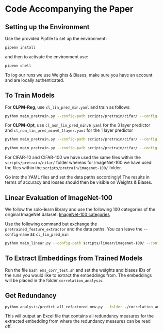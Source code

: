 # Code Accompanying the Paper

## Setting up the Environment

Use the provided Pipfile to set up the environment:

```bash
pipenv install
```

and then to activate the environment use:

```bash
pipenv shell
```

To log our runs we use Weights & Biases, make sure you have an account and are locally authenticated.

## To Train Models

For **CLPM-Reg**, use `cl_lin_pred_min.yaml` and train as follows:

```bash
python main_pretrain.py --config-path scripts/pretrain/cifar/ --config-name cl_lin_pred_min.yaml
```

For **CLPM-Opt**, use `cl_non_lin_pred_minv6.yaml` for the 3 layer predictor and `cl_non_lin_pred_minv6_1layer.yaml` for the 1 layer predictor

```bash
python main_pretrain.py --config-path scripts/pretrain/cifar/ --config-name cl_non_lin_pred_minv6.yaml
```

```bash
python main_pretrain.py --config-path scripts/pretrain/cifar/ --config-name cl_non_lin_pred_minv6_1layer.yaml
```

For CIFAR-10 and CIFAR-100 we have used the same files within the `scripts/pretrain/cifar/` folder whereas for ImageNet-100 we have used the files within the `scripts/pretrain/imagenet-100/` folder.

Go into the YAML files and set the data paths accordingly! The results in terms of accuracy and losses should then be visible on Weights & Biases.

## Linear Evaluation of ImageNet-100

We follow the solo-learn library and use the following 100 categories of the original ImageNet dataset: [ImageNet-100 categories](https://github.com/HobbitLong/CMC/blob/master/imagenet100.txt)

Use the following command but exchange the `pretrained_feature_extractor` and the data paths. You can leave the `--config-name` as `cl_lin_pred_min` 

```bash
python main_linear.py --config-path scripts/linear/imagenet-100/ --config-name cl_lin_pred_min.yaml pretrained_feature_extractor="./trained_models/cl_lin_pred_min/96797f2p/cl_lin_pred_min-imagenet100-96797f2p-ep\=399.ckpt" data.train_path="./ILSVRC2012_img_train_100/" data.val_path="./ILSVRC2012_img_val_100/"
```

## To Extract Embeddings from Trained Models

Run the file `bash ems_corr_test.sh` and set the weights and biases IDs of the runs you would like to extract the embeddings from. The embeddings will be placed in the folder `correlation_analysis`.

## Get Redundancy

```bash
python analysis/predict_all_refactored_new.py --folder ./correlation_analysis/ --subsample_rate 0.2
```

This will output an Excel file that contains all redundancy measures for the extracted embedding from where the redundancy measures can be read off. 